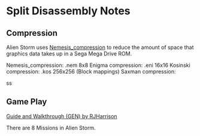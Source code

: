 # Split Disassembly Notes

## Compression

Alien Storm uses [Nemesis_compression](https://segaretro.org/Nemesis_compression)
to reduce the amount of space that graphics data takes up in a Sega Mega Drive ROM.

Nemesis_compression: .nem  8x8
Enigma compression: .eni   16x16
Kosinski compression: .kos  256x256 (Block mappings)
Saxman compression:

ss
## Game Play

[Guide and Walkthrough (GEN) by RJHarrison](https://gamefaqs.gamespot.com/genesis/586020-alien-storm/faqs/65671)

There are 8 Missions in Alien Storm.